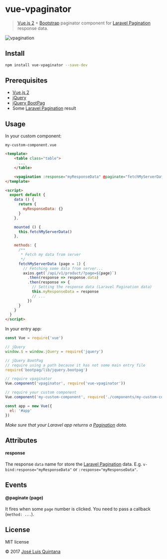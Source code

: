 # vue-vpaginator

> [Vue.js 2](https://vuejs.org/) + [Bootstrap]() paginator component for [Laravel Pagination](https://laravel.com/docs/5.4/pagination) response data.

![vpagination](https://cloud.githubusercontent.com/assets/1700322/23525455/e556a020-ff8e-11e6-9c38-78fb5ef85aa9.png)

## Install

```sh
npm install vue-vpaginator --save-dev
```

## Prerequisites

- [Vue.js 2](https://vuejs.org/)
- [jQuery](https://github.com/jquery/jquery)
- [jQuery BootPag](https://github.com/botmonster/jquery-bootpag)
- Some [Laravel Pagination](https://laravel.com/docs/5.4/pagination) result

## Usage

In your custom component:

`my-custom-component.vue`

```html
<template>
    <table class="table">
      ...
    </table>

    <vpagination :response="myResponseData" @paginate="fetchMyServerData"></vpagination>
</template>

<script>
  export default {
    data () {
      return {
        myResponseData: {}
      }
    },

    mounted () {
      this.fetchMyServerData()
    },

    methods: {
      /**
       * Fetch my data from server
       */
      fetchMyServerData (page = 1) {
        // Fetching some data from server...
        axios.get(`/api/v1/product/?page=${page}`)
          .then(response => response.data)
          .then(response => {
            // Setting the response data (Laravel Pagination data)
            this.myResponseData = response
            // ...
          })
      }
    }
  }
</script>
```

In your entry app:

```js
const Vue = require('vue')

// jQuery
window.$ = window.jQuery = require('jquery')

// jQuery BootPag
// require using a path because it has not some main entry file
require('bootpag/lib/jquery.bootpag')

// require vpaginator
Vue.component('vpaginator', require('vue-vpaginator'))

// require your custom component
Vue.component('my-custom-component', require('./components/my-custom-component'))

const app = new Vue({
  el: '#app'
})
```

_Make sure that your Laravel app returns a [Pagination](https://laravel.com/docs/5.4/pagination) data._

## Attributes

#### response
The response `data` name for store the [Laravel Pagination](https://laravel.com/docs/5.4/pagination) data. E.g. `v-bind:response="myResponseData"` or `:response="myResponseData"`.

## Events

#### @paginate (page)

It fires when some `page` number is clicked. You need to pass a callback (`method: ...`).

## License
MIT license

© 2017 [José Luis Quintana](http://git.io/joseluisq)

